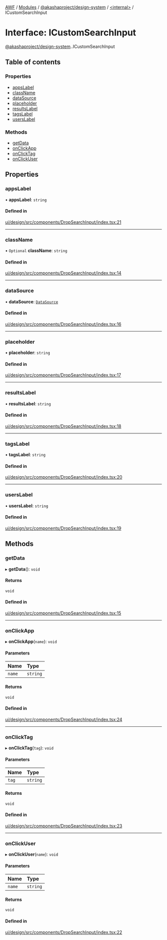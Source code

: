 [AWF](../README.md) / [Modules](../modules.md) / [@akashaproject/design-system](../modules/akashaproject_design_system.md) / [<internal\>](../modules/akashaproject_design_system._internal_.md) / ICustomSearchInput

# Interface: ICustomSearchInput

[@akashaproject/design-system](../modules/akashaproject_design_system.md).[<internal>](../modules/akashaproject_design_system._internal_.md).ICustomSearchInput

## Table of contents

### Properties

- [appsLabel](akashaproject_design_system._internal_.ICustomSearchInput.md#appslabel)
- [className](akashaproject_design_system._internal_.ICustomSearchInput.md#classname)
- [dataSource](akashaproject_design_system._internal_.ICustomSearchInput.md#datasource)
- [placeholder](akashaproject_design_system._internal_.ICustomSearchInput.md#placeholder)
- [resultsLabel](akashaproject_design_system._internal_.ICustomSearchInput.md#resultslabel)
- [tagsLabel](akashaproject_design_system._internal_.ICustomSearchInput.md#tagslabel)
- [usersLabel](akashaproject_design_system._internal_.ICustomSearchInput.md#userslabel)

### Methods

- [getData](akashaproject_design_system._internal_.ICustomSearchInput.md#getdata)
- [onClickApp](akashaproject_design_system._internal_.ICustomSearchInput.md#onclickapp)
- [onClickTag](akashaproject_design_system._internal_.ICustomSearchInput.md#onclicktag)
- [onClickUser](akashaproject_design_system._internal_.ICustomSearchInput.md#onclickuser)

## Properties

### appsLabel

• **appsLabel**: `string`

#### Defined in

[ui/design/src/components/DropSearchInput/index.tsx:21](https://github.com/AKASHAorg/akasha-world-framework/blob/d81a7246/ui/design/src/components/DropSearchInput/index.tsx#L21)

___

### className

• `Optional` **className**: `string`

#### Defined in

[ui/design/src/components/DropSearchInput/index.tsx:14](https://github.com/AKASHAorg/akasha-world-framework/blob/d81a7246/ui/design/src/components/DropSearchInput/index.tsx#L14)

___

### dataSource

• **dataSource**: [`DataSource`](../modules/akashaproject_design_system._internal_.md#datasource)

#### Defined in

[ui/design/src/components/DropSearchInput/index.tsx:16](https://github.com/AKASHAorg/akasha-world-framework/blob/d81a7246/ui/design/src/components/DropSearchInput/index.tsx#L16)

___

### placeholder

• **placeholder**: `string`

#### Defined in

[ui/design/src/components/DropSearchInput/index.tsx:17](https://github.com/AKASHAorg/akasha-world-framework/blob/d81a7246/ui/design/src/components/DropSearchInput/index.tsx#L17)

___

### resultsLabel

• **resultsLabel**: `string`

#### Defined in

[ui/design/src/components/DropSearchInput/index.tsx:18](https://github.com/AKASHAorg/akasha-world-framework/blob/d81a7246/ui/design/src/components/DropSearchInput/index.tsx#L18)

___

### tagsLabel

• **tagsLabel**: `string`

#### Defined in

[ui/design/src/components/DropSearchInput/index.tsx:20](https://github.com/AKASHAorg/akasha-world-framework/blob/d81a7246/ui/design/src/components/DropSearchInput/index.tsx#L20)

___

### usersLabel

• **usersLabel**: `string`

#### Defined in

[ui/design/src/components/DropSearchInput/index.tsx:19](https://github.com/AKASHAorg/akasha-world-framework/blob/d81a7246/ui/design/src/components/DropSearchInput/index.tsx#L19)

## Methods

### getData

▸ **getData**(): `void`

#### Returns

`void`

#### Defined in

[ui/design/src/components/DropSearchInput/index.tsx:15](https://github.com/AKASHAorg/akasha-world-framework/blob/d81a7246/ui/design/src/components/DropSearchInput/index.tsx#L15)

___

### onClickApp

▸ **onClickApp**(`name`): `void`

#### Parameters

| Name | Type |
| :------ | :------ |
| `name` | `string` |

#### Returns

`void`

#### Defined in

[ui/design/src/components/DropSearchInput/index.tsx:24](https://github.com/AKASHAorg/akasha-world-framework/blob/d81a7246/ui/design/src/components/DropSearchInput/index.tsx#L24)

___

### onClickTag

▸ **onClickTag**(`tag`): `void`

#### Parameters

| Name | Type |
| :------ | :------ |
| `tag` | `string` |

#### Returns

`void`

#### Defined in

[ui/design/src/components/DropSearchInput/index.tsx:23](https://github.com/AKASHAorg/akasha-world-framework/blob/d81a7246/ui/design/src/components/DropSearchInput/index.tsx#L23)

___

### onClickUser

▸ **onClickUser**(`name`): `void`

#### Parameters

| Name | Type |
| :------ | :------ |
| `name` | `string` |

#### Returns

`void`

#### Defined in

[ui/design/src/components/DropSearchInput/index.tsx:22](https://github.com/AKASHAorg/akasha-world-framework/blob/d81a7246/ui/design/src/components/DropSearchInput/index.tsx#L22)
